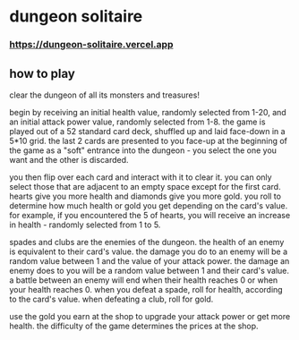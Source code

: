 # dungeon solitaire

### https://dungeon-solitaire.vercel.app

## how to play

clear the dungeon of all its monsters and treasures!

begin by receiving an initial health value, randomly selected from 1-20, and an initial attack power value, randomly selected from 1-8. the game is played out of a 52 standard card deck, shuffled up and laid face-down in a 5*10 grid. the last 2 cards are presented to you face-up at the beginning of the game as a "soft" entrance into the dungeon - you select the one you want and the other is discarded.

you then flip over each card and interact with it to clear it. you can only select those that are adjacent to an empty space except for the first card. hearts give you more health and diamonds give you more gold. you roll to determine how much health or gold you get depending on the card's value. for example, if you encountered the 5 of hearts, you will receive an increase in health - randomly selected from 1 to 5.

spades and clubs are the enemies of the dungeon. the health of an enemy is equivalent to their card's value. the damage you do to an enemy will be a random value between 1 and the value of your attack power. the damage an enemy does to you will be a random value between 1 and their card's value. a battle between an enemy will end when their health reaches 0 or when your health reaches 0. when you defeat a spade, roll for health, according to the card's value. when defeating a club, roll for gold.

use the gold you earn at the shop to upgrade your attack power or get more health. the difficulty of the game determines the prices at the shop.
